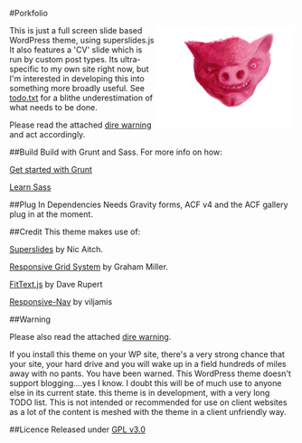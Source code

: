 #Porkfolio

<img align="right" height="180"  src="https://github.com/danieldevine/porkfolio/blob/master/porkus.png?raw=true">


This is just a full screen slide based WordPress theme, using superslides.js
It also features a 'CV' slide which is run by custom post types. Its ultra-specific to my own site right now, but I'm interested in developing this into something more broadly useful.
See [todo.txt](https://github.com/danieldevine/porkfolio/blob/master/todo.txt) for a blithe underestimation of what needs to be done.

Please read the attached [dire warning](https://github.com/danieldevine/porkfolio/blob/master/DIRE-WARNING.md) and act accordingly.

##Build
Build with Grunt and Sass.
For more info on how:

[Get started with Grunt](http://gruntjs.com/getting-started)

[Learn Sass](http://sass-lang.com/guide)

##Plug In Dependencies
Needs Gravity forms, ACF v4 and the ACF gallery plug in at the moment.

##Credit
This theme makes use of:

[Superslides](https://github.com/nicinabox/superslides) by Nic Aitch.

[Responsive Grid System](https://github.com/grahammiller/ResponsiveGridSystem) by Graham Miller.

[FitText.js](http://daverupert.com) by Dave Rupert

[Responsive-Nav](https://github.com/viljamis/responsive-nav.js) by viljamis



##Warning

Please also read the attached [dire warning](https://github.com/danieldevine/porkfolio/blob/master/DIRE-WARNING.md).

If you install this theme on your WP site, there's a very strong chance that your site, your hard drive and you will wake up in a field hundreds of miles away with no pants. You have been warned.
This WordPress theme doesn't support blogging....yes I know.
I doubt this will be of much use to anyone else in its current state.
this theme is in development, with a very long TODO list.
This is not intended or recommended for use on client websites as a lot of the content is meshed with the theme in a client unfriendly way.

##Licence
Released under [GPL v3.0](https://github.com/danieldevine/porkfolio/blob/master/LICENSE.md)
